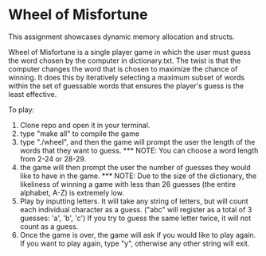 # Wheel of Misfortune

This assignment showcases dynamic memory allocation and structs.

Wheel of Misfortune is a single player game in which the user must guess the word chosen by the computer in dictionary.txt. The twist is that the computer changes the word that is chosen to maximize the chance of winning. It does this by iteratively selecting a maximum subset of words within the set of guessable words that ensures the player's guess is the least effective.

To play:

1. Clone repo and open it in your terminal.
2. type "make all" to compile the game
3. type "./wheel", and then the game will prompt the user the length of the words that they want to guess. 
*** NOTE: You can choose a word length from 2-24 or 28-29.
4. the game will then prompt the user the number of guesses they would like to have in the game. 
*** NOTE: Due to the size of the dictionary, the likeliness of winning a game with less than 26 guesses (the entire alphabet, A-Z) is extremely low.
5. Play by inputting letters. It will take any string of letters, but will count each individual character as a guess. ("abc" will register as a total of 3 guesses: 'a', 'b', 'c') If you try to guess the same letter twice, it will not count as a guess.
6. Once the game is over, the game will ask if you would like to play again. If you want to play again, type "y", otherwise any other string will exit.
